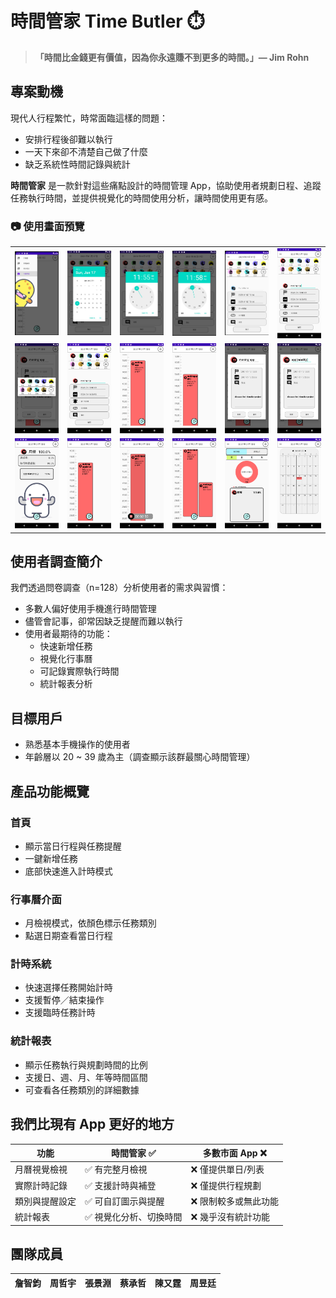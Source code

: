 # 時間管家 Time Butler ⏱️

> **「時間比金錢更有價值，因為你永遠賺不到更多的時間。」— Jim Rohn**

## 專案動機

現代人行程繁忙，時常面臨這樣的問題：

- 安排行程後卻難以執行
- 一天下來卻不清楚自己做了什麼
- 缺乏系統性時間記錄與統計

**時間管家** 是一款針對這些痛點設計的時間管理 App，協助使用者規劃日程、追蹤任務執行時間，並提供視覺化的時間使用分析，讓時間使用更有感。

### 📷 使用畫面預覽
<table>
  <tr>
    <td><img src="實機畫面/0.jpg" width="100" /></td>
    <td><img src="實機畫面/1.jpg" width="100" /></td>
    <td><img src="實機畫面/2.jpg" width="100" /></td>
    <td><img src="實機畫面/3.jpg" width="100" /></td>
    <td><img src="實機畫面/4.jpg" width="100" /></td>
    <td><img src="實機畫面/5.png" width="100" /></td>
  </tr>
  <tr>
    <td><img src="實機畫面/6.png" width="100" /></td>
    <td><img src="實機畫面/7.png" width="100" /></td>
    <td><img src="實機畫面/8.png" width="100" /></td>
    <td><img src="實機畫面/9.png" width="100" /></td>
    <td><img src="實機畫面/10.png" width="100" /></td>
    <td><img src="實機畫面/11.png" width="100" /></td>
  </tr>
  <tr>
    <td><img src="實機畫面/12.png" width="100" /></td>
    <td><img src="實機畫面/13.png" width="100" /></td>
    <td><img src="實機畫面/14.png" width="100" /></td>
    <td><img src="實機畫面/15.png" width="100" /></td>
    <td><img src="實機畫面/16.png" width="100" /></td>
    <td><img src="實機畫面/17.png" width="100" /></td>
  </tr>
</table>



## 使用者調查簡介

我們透過問卷調查（n=128）分析使用者的需求與習慣：

- 多數人偏好使用手機進行時間管理
- 儘管會記事，卻常因缺乏提醒而難以執行
- 使用者最期待的功能：
  - 快速新增任務
  - 視覺化行事曆
  - 可記錄實際執行時間
  - 統計報表分析


## 目標用戶
- 熟悉基本手機操作的使用者
- 年齡層以 20 ~ 39 歲為主（調查顯示該群最關心時間管理）



## 產品功能概覽

### 首頁
- 顯示當日行程與任務提醒
- 一鍵新增任務
- 底部快速進入計時模式

### 行事曆介面
- 月檢視模式，依顏色標示任務類別
- 點選日期查看當日行程

### 計時系統
- 快速選擇任務開始計時
- 支援暫停／結束操作
- 支援臨時任務計時

### 統計報表
- 顯示任務執行與規劃時間的比例
- 支援日、週、月、年等時間區間
- 可查看各任務類別的詳細數據



## 我們比現有 App 更好的地方

| 功能           | 時間管家 ✅             | 多數市面 App ❌       |
| -------------- | ---------------------- | -------------------- |
| 月曆視覺檢視   | ✅ 有完整月檢視         | ❌ 僅提供單日/列表    |
| 實際計時記錄   | ✅ 支援計時與補登       | ❌ 僅提供行程規劃     |
| 類別與提醒設定 | ✅ 可自訂圖示與提醒     | ❌ 限制較多或無此功能 |
| 統計報表       | ✅ 視覺化分析、切換時間 | ❌ 幾乎沒有統計功能   |


## 團隊成員
| 詹智鈞 | 周哲宇 | 張景淵 | 蔡承哲 | 陳又霆 | 周昱廷 |
| ------ | ------ | ------ | ------ | ------ | ------ |
